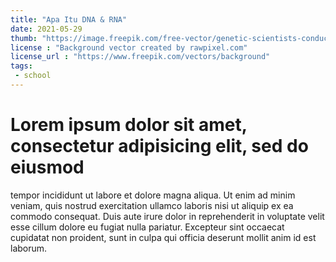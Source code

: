 ```yaml
---
title: "Apa Itu DNA & RNA"
date: 2021-05-29
thumb: "https://image.freepik.com/free-vector/genetic-scientists-conducting-research-experiment_53876-43067.jpg"
license : "Background vector created by rawpixel.com"
license_url : "https://www.freepik.com/vectors/background"
tags: 
 - school
---
```


# Lorem ipsum dolor sit amet, consectetur adipisicing elit, sed do eiusmod
tempor incididunt ut labore et dolore magna aliqua. Ut enim ad minim veniam,
quis nostrud exercitation ullamco laboris nisi ut aliquip ex ea commodo
consequat. Duis aute irure dolor in reprehenderit in voluptate velit esse
cillum dolore eu fugiat nulla pariatur. Excepteur sint occaecat cupidatat non
proident, sunt in culpa qui officia deserunt mollit anim id est laborum.